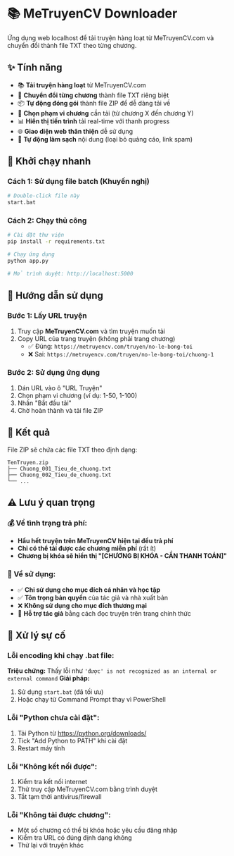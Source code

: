 # 📚 MeTruyenCV Downloader

Ứng dụng web localhost để tải truyện hàng loạt từ MeTruyenCV.com và chuyển đổi thành file TXT theo từng chương.

## ✨ Tính năng

- 📚 **Tải truyện hàng loạt** từ MeTruyenCV.com
- 📖 **Chuyển đổi từng chương** thành file TXT riêng biệt
- 📦 **Tự động đóng gói** thành file ZIP để dễ dàng tải về
- 🎯 **Chọn phạm vi chương** cần tải (từ chương X đến chương Y)
- 📊 **Hiển thị tiến trình** tải real-time với thanh progress
- 🌐 **Giao diện web thân thiện** dễ sử dụng
- 🔄 **Tự động làm sạch** nội dung (loại bỏ quảng cáo, link spam)

## 🚀 Khởi chạy nhanh

### Cách 1: Sử dụng file batch (Khuyến nghị)
```bash
# Double-click file này
start.bat
```

### Cách 2: Chạy thủ công
```bash
# Cài đặt thư viện
pip install -r requirements.txt

# Chạy ứng dụng
python app.py

# Mở trình duyệt: http://localhost:5000
```

## 📖 Hướng dẫn sử dụng

### Bước 1: Lấy URL truyện
1. Truy cập **MeTruyenCV.com** và tìm truyện muốn tải
2. Copy URL của trang truyện (không phải trang chương)
   - ✅ Đúng: `https://metruyencv.com/truyen/no-le-bong-toi`
   - ❌ Sai: `https://metruyencv.com/truyen/no-le-bong-toi/chuong-1`

### Bước 2: Sử dụng ứng dụng
1. Dán URL vào ô "URL Truyện"
2. Chọn phạm vi chương (ví dụ: 1-50, 1-100)
3. Nhấn "Bắt đầu tải"
4. Chờ hoàn thành và tải file ZIP

## 📁 Kết quả

File ZIP sẽ chứa các file TXT theo định dạng:
```
TenTruyen.zip
├── Chuong_001_Tieu_de_chuong.txt
├── Chuong_002_Tieu_de_chuong.txt
└── ...
```

## ⚠️ Lưu ý quan trọng

### 💰 Về tình trạng trả phí:
- **Hầu hết truyện trên MeTruyenCV hiện tại đều trả phí**
- **Chỉ có thể tải được các chương miễn phí** (rất ít)
- **Chương bị khóa sẽ hiển thị "[CHƯƠNG BỊ KHÓA - CẦN THANH TOÁN]"**

### 📖 Về sử dụng:
- ✅ **Chỉ sử dụng cho mục đích cá nhân và học tập**
- ✅ **Tôn trọng bản quyền** của tác giả và nhà xuất bản
- ❌ **Không sử dụng cho mục đích thương mại**
- 💝 **Hỗ trợ tác giả** bằng cách đọc truyện trên trang chính thức

## 🔧 Xử lý sự cố

### Lỗi encoding khi chạy .bat file:
**Triệu chứng:** Thấy lỗi như `'được' is not recognized as an internal or external command`
**Giải pháp:**
1. Sử dụng `start.bat` (đã tối ưu)
2. Hoặc chạy từ Command Prompt thay vì PowerShell

### Lỗi "Python chưa cài đặt":
1. Tải Python từ https://python.org/downloads/
2. Tick "Add Python to PATH" khi cài đặt
3. Restart máy tính

### Lỗi "Không kết nối được":
1. Kiểm tra kết nối internet
2. Thử truy cập MeTruyenCV.com bằng trình duyệt
3. Tắt tạm thời antivirus/firewall

### Lỗi "Không tải được chương":
- Một số chương có thể bị khóa hoặc yêu cầu đăng nhập
- Kiểm tra URL có đúng định dạng không
- Thử lại với truyện khác
